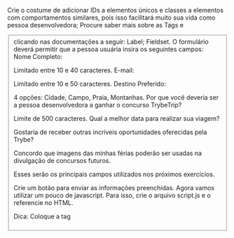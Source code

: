 Crie o costume de adicionar IDs a elementos únicos e classes a elementos com comportamentos similares, pois isso facilitará muito sua vida como pessoa desenvolvedora;
Procure saber mais sobre as Tags <label> e <fieldset> clicando nas documentações a seguir:
Label;
Fieldset.
O formulário deverá permitir que a pessoa usuária insira os seguintes campos:
Nome Completo:

Limitado entre 10 e 40 caracteres.
E-mail:

Limitado entre 10 e 50 caracteres.
Destino Preferido:

4 opções: Cidade, Campo, Praia, Montanhas.
Por que você deveria ser a pessoa desenvolvedora a ganhar o concurso TrybeTrip?

Limite de 500 caracteres.
Qual a melhor data para realizar sua viagem?

Gostaria de receber outras incríveis oportunidades oferecidas pela Trybe?

Concordo que imagens das minhas férias poderão ser usadas na divulgação de concursos futuros.

Esses serão os principais campos utilizados nos próximos exercícios.

Crie um botão para enviar as informações preenchidas.
Agora vamos utilizar um pouco de javascript. Para isso, crie o arquivo script.js e o referencie no HTML.

Dica: Coloque a tag <script> no final do seu body.
Interrompa o comportamento padrão do botão submit utilizando o método preventDefault().

Crie um botão que limpe as informações contidas nos campos.

(Bônus) A TrybeTrip precisa muito de fotos para divulgar seus concursos. Tendo isso em mente, faça com que somente quem autorizar o uso de imagens possa enviar suas informações.

(Bônus) Faça a validação dos campos com limite de caracteres. Caso não estejam dentro do esperado ao clicar no botão de submit, um alerta deve ser mostrado com a mensagem: ‘Dados Inválidos’. Caso contrário, a mensagem ‘Dados enviados com sucesso! Obrigado por participar do concurso TrybeTrip.’ deverá aparecer na tela.

